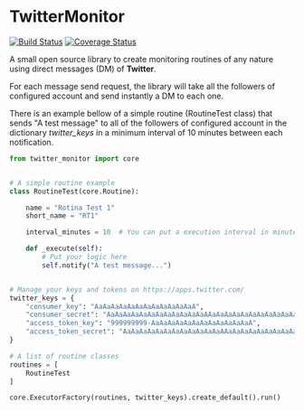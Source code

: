 TwitterMonitor
==============

[![Build Status](https://travis-ci.org/alissonperez/TwitterMonitor.svg)](https://travis-ci.org/alissonperez/TwitterMonitor) [![Coverage Status](https://coveralls.io/repos/alissonperez/TwitterMonitor/badge.png?branch=master)](https://coveralls.io/r/alissonperez/TwitterMonitor?branch=master)

A small open source library to create monitoring routines of any nature using direct messages (DM) of **Twitter**.

For each message send request, the library will take all the followers of configured account and send instantly a DM to each one.

There is an example bellow of a simple routine (RoutineTest class) that sends "A test message" to all of the followers of configured account in the dictionary *twitter_keys* in a minimum interval of 10 minutes between each notification.

```python
from twitter_monitor import core


# A simple routine example
class RoutineTest(core.Routine):

    name = "Rotina Test 1"
    short_name = "RT1"

    interval_minutes = 10  # You can put a execution interval in minutes

    def _execute(self):
        # Put your logic here
        self.notify("A test message...")


# Manage your keys and tokens on https://apps.twitter.com/
twitter_keys = {
    "consumer_key": "AaAaAaAaAaAaAaAaAaAaAaAaA",
    "consumer_secret": "AaAaAaAaAaAaAaAaAaAaAaAaAAaAaAaAaAaAaAaAaAaAaAaAaA",
    "access_token_key": "999999999-AaAaAaAaAaAaAaAaAaAaAaAaA",
    "access_token_secret": "AaAaAaAaAaAaAaAaAaAaAaAaAAaAaAaAaAaAaAaAaAaAaAaAaA",
}

# A list of routine classes
routines = [
    RoutineTest
]

core.ExecutorFactory(routines, twitter_keys).create_default().run()
```
